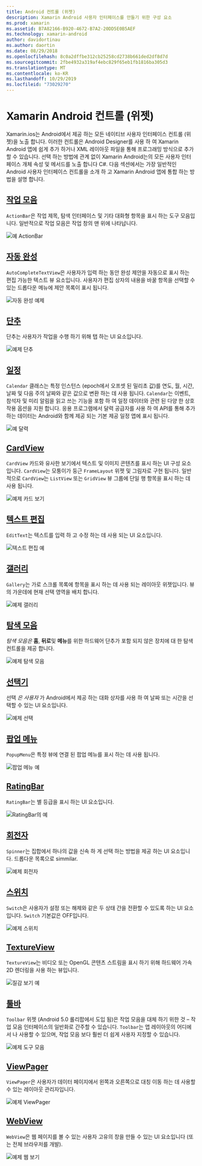 ```yaml
---
title: Android 컨트롤 (위젯)
description: Xamarin Android 사용자 인터페이스를 만들기 위한 구성 요소
ms.prod: xamarin
ms.assetid: B7A82166-B920-4672-B7A2-20DD5E0B5AEF
ms.technology: xamarin-android
author: davidortinau
ms.author: daortin
ms.date: 08/29/2018
ms.openlocfilehash: 8c0a2dffbe312cb25258cd2738b661ded2df8d7d
ms.sourcegitcommit: 2fbe4932a319af4ebc829f65eb1fb1816ba305d3
ms.translationtype: MT
ms.contentlocale: ko-KR
ms.lasthandoff: 10/29/2019
ms.locfileid: "73029270"
---
```

# <a name="xamarinandroid-controls-widgets"></a>Xamarin Android 컨트롤 (위젯)

Xamarin.ios는 Android에서 제공 하는 모든 네이티브 사용자 인터페이스 컨트롤 (위젯)을 노출 합니다. 이러한 컨트롤은 Android Designer를 사용 하 여 Xamarin Android 앱에 쉽게 추가 하거나 XML 레이아웃 파일을 통해 프로그래밍 방식으로 추가할 수 있습니다. 선택 하는 방법에 관계 없이 Xamarin Android는의 모든 사용자 인터페이스 개체 속성 및 메서드를 노출 합니다 C#. 다음 섹션에서는 가장 일반적인 Android 사용자 인터페이스 컨트롤을 소개 하 고 Xamarin Android 앱에 통합 하는 방법을 설명 합니다.

## <a name="action-barandroiduser-interfacecontrolsaction-barmd"></a>[작업 모음](~/android/user-interface/controls/action-bar.md) 

`ActionBar`은 작업 제목, 탐색 인터페이스 및 기타 대화형 항목을 표시 하는 도구 모음입니다. 일반적으로 작업 모음은 작업 창의 맨 위에 나타납니다.

![예 ActionBar](images/action-bar.png)

## <a name="auto-completeandroiduser-interfacecontrolsauto-completemd"></a>[자동 완성](~/android/user-interface/controls/auto-complete.md)

`AutoCompleteTextView`은 사용자가 입력 하는 동안 완성 제안을 자동으로 표시 하는 편집 가능한 텍스트 뷰 요소입니다. 사용자가 편집 상자의 내용을 바꿀 항목을 선택할 수 있는 드롭다운 메뉴에 제안 목록이 표시 됩니다.

![자동 완성 예제](images/auto-complete.png)

## <a name="buttonsandroiduser-interfacecontrolsbuttonsindexmd"></a>[단추](~/android/user-interface/controls/buttons/index.md)

단추는 사용자가 작업을 수행 하기 위해 탭 하는 UI 요소입니다.

![예제 단추](images/buttons.png)

## <a name="calendarandroiduser-interfacecontrolscalendarmd"></a>[일정](~/android/user-interface/controls/calendar.md)

`Calendar` 클래스는 특정 인스턴스 (epoch에서 오프셋 된 밀리초 값)를 연도, 월, 시간, 날짜 및 다음 주의 날짜와 같은 값으로 변환 하는 데 사용 됩니다.
`Calendar`는 이벤트, 참석자 및 미리 알림을 읽고 쓰는 기능을 포함 하 여 일정 데이터와 관련 된 다양 한 상호 작용 옵션을 지원 합니다. 응용 프로그램에서 달력 공급자를 사용 하 여 API를 통해 추가 하는 데이터는 Android와 함께 제공 되는 기본 제공 일정 앱에 표시 됩니다.

![예 달력](images/calendar.png)

## <a name="cardviewandroiduser-interfacecontrolscard-viewmd"></a>[CardView](~/android/user-interface/controls/card-view.md)

`CardView` 카드와 유사한 보기에서 텍스트 및 이미지 콘텐츠를 표시 하는 UI 구성 요소입니다. `CardView`는 모퉁이가 둥근 `FrameLayout` 위젯 및 그림자로 구현 됩니다. 일반적으로 `CardView`는 `ListView` 또는 `GridView` 뷰 그룹에 단일 행 항목을 표시 하는 데 사용 됩니다.

![예제 카드 보기](images/cardview.png)

## <a name="edit-textandroiduser-interfacecontrolsedit-textmd"></a>[텍스트 편집](~/android/user-interface/controls/edit-text.md)

`EditText`는 텍스트를 입력 하 고 수정 하는 데 사용 되는 UI 요소입니다.

![텍스트 편집 예](images/edit-text.png)

## <a name="galleryandroiduser-interfacecontrolsgallerymd"></a>[갤러리](~/android/user-interface/controls/gallery.md)

`Gallery`는 가로 스크롤 목록에 항목을 표시 하는 데 사용 되는 레이아웃 위젯입니다. 뷰의 가운데에 현재 선택 영역을 배치 합니다.

![예제 갤러리](images/gallery.png)

## <a name="navigation-barandroiduser-interfacecontrolsnavigation-barmd"></a>[탐색 모음](~/android/user-interface/controls/navigation-bar.md)

*탐색 모음은* **홈**, **뒤로**및 **메뉴**를 위한 하드웨어 단추가 포함 되지 않은 장치에 대 한 탐색 컨트롤을 제공 합니다.

![예제 탐색 모음](images/navigation-bar.png)

## <a name="pickersandroiduser-interfacecontrolspickersindexmd"></a>[선택기](~/android/user-interface/controls/pickers/index.md)

선택 *은 사용자* 가 Android에서 제공 하는 대화 상자를 사용 하 여 날짜 또는 시간을 선택할 수 있는 UI 요소입니다.

![예제 선택](images/picker.png)

## <a name="popup-menuandroiduser-interfacecontrolspopup-menumd"></a>[팝업 메뉴](~/android/user-interface/controls/popup-menu.md)

`PopupMenu`은 특정 뷰에 연결 된 팝업 메뉴를 표시 하는 데 사용 됩니다.

![팝업 메뉴 예](images/popup-menu.png)

## <a name="ratingbarandroiduser-interfacecontrolsratingbarmd"></a>[RatingBar](~/android/user-interface/controls/ratingbar.md)

`RatingBar`는 별 등급을 표시 하는 UI 요소입니다.

![RatingBar의 예](ratingbar-images/01-ratingbar.png)

## <a name="spinnerandroiduser-interfacecontrolsspinnermd"></a>[회전자](~/android/user-interface/controls/spinner.md)

`Spinner`는 집합에서 하나의 값을 신속 하 게 선택 하는 방법을 제공 하는 UI 요소입니다. 드롭다운 목록으로 simmilar. 

![예제 회전자](images/spinner.png)

## <a name="switchandroiduser-interfacecontrolsswitchmd"></a>[스위치](~/android/user-interface/controls/switch.md)

`Switch`은 사용자가 설정 또는 해제와 같은 두 상태 간을 전환할 수 있도록 하는 UI 요소입니다. `Switch` 기본값은 OFF입니다.

![예제 스위치](images/switch.png)

## <a name="textureviewandroiduser-interfacecontrolstexture-viewmd"></a>[TextureView](~/android/user-interface/controls/texture-view.md)

`TextureView`는 비디오 또는 OpenGL 콘텐츠 스트림을 표시 하기 위해 하드웨어 가속 2D 렌더링을 사용 하는 뷰입니다.

![질감 보기 예](images/texture-view.png)

## <a name="toolbarandroiduser-interfacecontrolstool-barindexmd"></a>[툴바](~/android/user-interface/controls/tool-bar/index.md)

`Toolbar` 위젯 (Android 5.0 롤리팝에서 도입 됨)은 작업 모음을 대체 하기 위한 것 &ndash; 작업 모음 인터페이스의 일반화로 간주할 수 있습니다. `Toolbar`는 앱 레이아웃의 어디에서 나 사용할 수 있으며, 작업 모음 보다 훨씬 더 쉽게 사용자 지정할 수 있습니다.

![예제 도구 모음](images/toolbar.png)

## <a name="viewpagerandroiduser-interfacecontrolsview-pagerindexmd"></a>[ViewPager](~/android/user-interface/controls/view-pager/index.md) 

`ViewPager`은 사용자가 데이터 페이지에서 왼쪽과 오른쪽으로 대칭 이동 하는 데 사용할 수 있는 레이아웃 관리자입니다.

![예제 ViewPager](images/viewpager.png)

## <a name="webviewandroiduser-interfacecontrolsweb-viewmd"></a>[WebView](~/android/user-interface/controls/web-view.md)

`WebView`은 웹 페이지를 볼 수 있는 사용자 고유의 창을 만들 수 있는 UI 요소입니다 (또는 전체 브라우저를 개발).

![예제 웹 보기](images/web-view.png)
